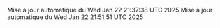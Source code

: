 Mise à jour automatique du Wed Jan 22 21:37:38 UTC 2025
Mise à jour automatique du Wed Jan 22 21:51:51 UTC 2025
